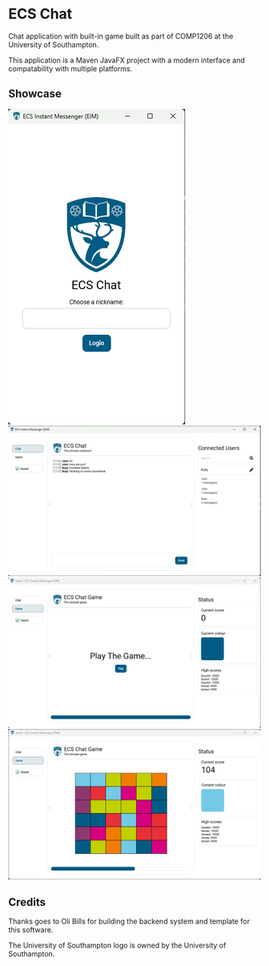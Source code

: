 # ECS Chat

Chat application with built-in game built as part of COMP1206 at the University of Southampton.

This application is a Maven JavaFX project with a modern interface and compatability with multiple platforms.

## Showcase

![Login screen](screenshots/login.png "Login screen")
![Chat window](screenshots/chat.png "Chat window")
![Game start window](screenshots/start_game.png "Game start window")
![Playing the game](screenshots/play_game.png "Playing the game")

## Credits

Thanks goes to Oli Bills for building the backend system and template for this software.

The University of Southampton logo is owned by the University of Southampton.